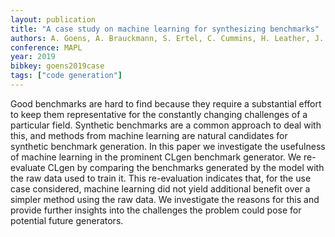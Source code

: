 ```yaml
---
layout: publication
title: "A case study on machine learning for synthesizing benchmarks"
authors: A. Goens, A. Brauckmann, S. Ertel, C. Cummins, H. Leather, J. Castrillon
conference: MAPL
year: 2019
bibkey: goens2019case
tags: ["code generation"]
---
```

Good benchmarks are hard to find because they require a substantial effort to keep them representative for the constantly changing challenges of a particular field. Synthetic benchmarks are a common approach to deal with this, and methods from machine learning are natural candidates for synthetic benchmark generation. In this paper we investigate the usefulness of machine learning in the prominent CLgen benchmark generator. We re-evaluate CLgen by comparing the benchmarks generated by the model with the raw data used to train it. This re-evaluation indicates that, for the use case considered, machine learning did not yield additional benefit over a simpler method using the raw data. We investigate the reasons for this and provide further insights into the challenges the problem could pose for potential future generators.
